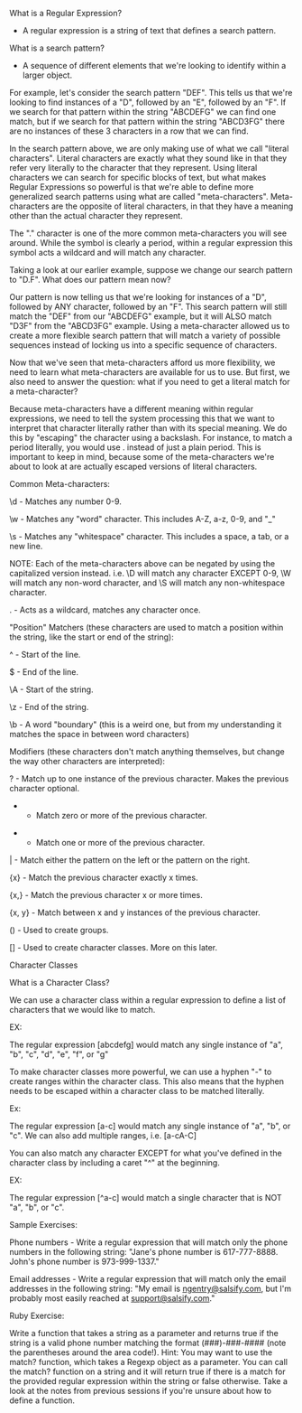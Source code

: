 What is a Regular Expression?
- A regular expression is a string of text that defines a search pattern.

What is a search pattern?
- A sequence of different elements that we're looking to identify within a larger object.

For example, let's consider the search pattern "DEF". This tells us that we're looking to find instances of a "D", followed by an "E", followed by an "F". If we search for that pattern within the string "ABCDEFG" we can find one match, but if we search for that pattern within the string "ABCD3FG" there are no instances of these 3 characters in a row that we can find.

In the search pattern above, we are only making use of what we call "literal characters". Literal characters are exactly what they sound like in that they refer very literally to the character that they represent. Using literal characters we can search for specific blocks of text, but what makes Regular Expressions so powerful is that we're able to define more generalized search patterns using what are called "meta-characters". Meta-characters are the opposite of literal characters, in that they have a meaning other than the actual character they represent.

The "." character is one of the more common meta-characters you will see around. While the symbol is clearly a period, within a regular expression this symbol acts a wildcard and will match any character.

Taking a look at our earlier example, suppose we change our search pattern to "D.F". What does our pattern mean now?

Our pattern is now telling us that we're looking for instances of a "D", followed by ANY character, followed by an "F". This search pattern will still match the "DEF" from our "ABCDEFG" example, but it will ALSO match "D3F" from the "ABCD3FG" example. Using a meta-character allowed us to create a more flexible search pattern that will match a variety of possible sequences instead of locking us into a specific sequence of characters.

Now that we've seen that meta-characters afford us more flexibility, we need to learn what meta-characters are available for us to use. But first, we also need to answer the question: what if you need to get a literal match for a meta-character?

Because meta-characters have a different meaning within regular expressions, we need to tell the system processing this that we want to interpret that character literally rather than with its special meaning. We do this by "escaping" the character using a backslash. For instance, to match a period literally, you would use \. instead of just a plain period. This is important to keep in mind, because some of the meta-characters we're about to look at are actually escaped versions of literal characters.

Common Meta-characters:

\d - Matches any number 0-9.

\w - Matches any "word" character. This includes A-Z, a-z, 0-9, and "_"

\s - Matches any "whitespace" character. This includes a space, a tab, or a new line.

NOTE: Each of the meta-characters above can be negated by using the capitalized version instead. i.e. \D will match any character EXCEPT 0-9, \W will match any non-word character, and \S will match any non-whitespace character.

. - Acts as a wildcard, matches any character once.

"Position" Matchers (these characters are used to match a position within the string, like the start or end of the string):

^ - Start of the line.

$ - End of the line.

\A - Start of the string.

\z - End of the string.

\b - A word "boundary" (this is a weird one, but from my understanding it matches the space in between word characters)

Modifiers (these characters don't match anything themselves, but change the way other characters are interpreted):

? - Match up to one instance of the previous character. Makes the previous character optional.

* - Match zero or more of the previous character.

+ - Match one or more of the previous character.

| - Match either the pattern on the left or the pattern on the right.

{x} - Match the previous character exactly x times.

{x,} - Match the previous character x or more times.

{x, y} - Match between x and y instances of the previous character.

() - Used to create groups.

[] - Used to create character classes. More on this later.

Character Classes

What is a Character Class?

We can use a character class within a regular expression to define a list of characters that we would like to match.

EX:

The regular expression [abcdefg] would match any single instance of "a", "b", "c", "d", "e", "f", or "g"


To make character classes more powerful, we can use a hyphen "-" to create ranges within the character class. This also means that the hyphen needs to be escaped within a character class to be matched literally.

Ex:

The regular expression [a-c] would match any single instance of "a", "b", or "c". We can also add multiple ranges, i.e. [a-cA-C]


You can also match any character EXCEPT for what you've defined in the character class by including a caret "^" at the beginning.

EX:

The regular expression [^a-c] would match a single character that is NOT "a", "b", or "c".


Sample Exercises:

Phone numbers - Write a regular expression that will match only the phone numbers in the following string: "Jane's phone number is 617-777-8888. John's phone number is 973-999-1337."

Email addresses - Write a regular expression that will match only the email addresses in the following string: "My email is ngentry@salsify.com, but I'm probably most easily reached at support@salsify.com."

Ruby Exercise:

Write a function that takes a string as a parameter and returns true if the string is a valid phone number matching the format (###)-###-#### (note the parentheses around the area code!). Hint: You may want to use the match? function, which takes a Regexp object as a parameter. You can call the match? function on a string and it will return true if there is a match for the provided regular expression within the string or false otherwise. Take a look at the notes from previous sessions if you're unsure about how to define a function.
